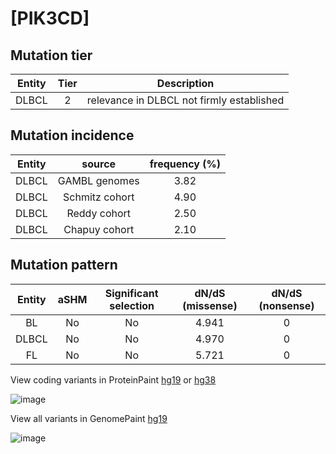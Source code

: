 # [PIK3CD]

## Mutation tier

|Entity|Tier|Description                              |
|:------:|:----:|-----------------------------------------|
|DLBCL |2   |relevance in DLBCL not firmly established|
## Mutation incidence

|Entity|source        |frequency (%)|
|:------:|:--------------:|:-------------:|
|DLBCL |GAMBL genomes |3.82         |
|DLBCL |Schmitz cohort|4.90         |
|DLBCL |Reddy cohort  |2.50         |
|DLBCL |Chapuy cohort |2.10         |

## Mutation pattern

|Entity|aSHM|Significant selection|dN/dS (missense)|dN/dS (nonsense)|
|:------:|:----:|:---------------------:|:----------------:|:----------------:|
|BL    |No  |No                   |4.941           |0               |
|DLBCL |No  |No                   |4.970           |0               |
|FL    |No  |No                   |5.721           |0               |



View coding variants in ProteinPaint [hg19](https://www.bcgsc.ca/downloads/morinlab/GAMBL/test/genes/PIK3CD_protein.html)  or [hg38](https://www.bcgsc.ca/downloads/morinlab/GAMBL/test/genes/PIK3CD_protein_hg38.html)

![image](../../images/proteinpaint/PIK3CD_NM_005026.svg)

View all variants in GenomePaint [hg19](https://www.bcgsc.ca/downloads/morinlab/GAMBL/test/genes/PIK3CD.html)

![image](../../images/proteinpaint/PIK3CD.svg)
